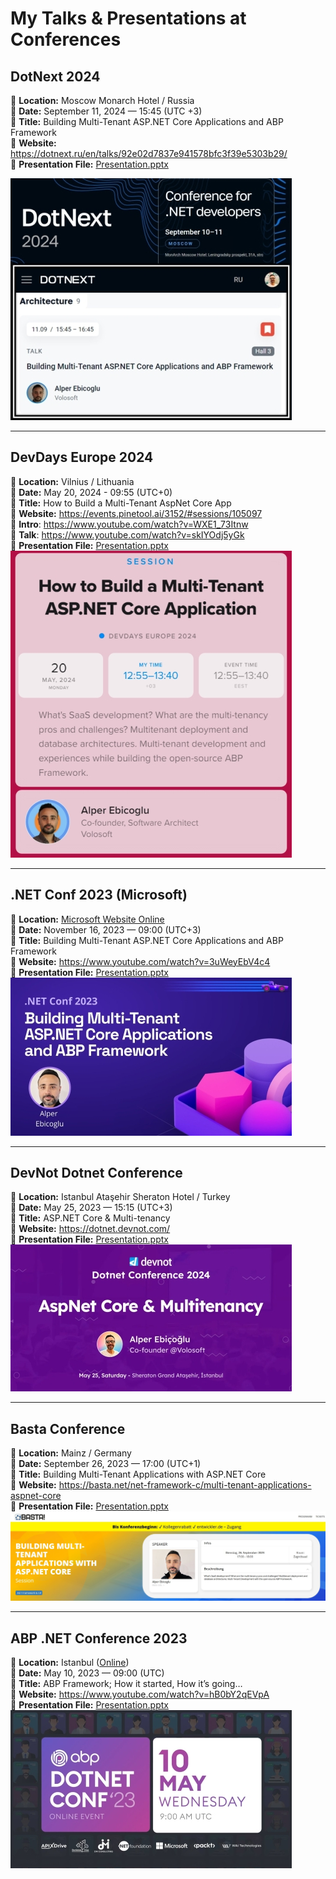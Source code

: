 # My Talks & Presentations at Conferences

## DotNext 2024
📍 **Location:** Moscow Monarch Hotel / Russia <br />
📅 **Date:** September 11, 2024 — 15:45 (UTC +3)<br />
📕 **Title:** Building Multi-Tenant ASP.NET Core Applications and ABP Framework<br />
🔗 **Website:** https://dotnext.ru/en/talks/92e02d7837e941578bfc3f39e5303b29/<br />
📁 **Presentation File:** [Presentation.pptx](multi-tenancy-with-abp-dotnext-2024.pptx)<br />

![DotNext_2024](/images/dotnext-2024.jpg)<br />

---

## DevDays Europe 2024

📍 **Location:**  Vilnius / Lithuania<br />
📅 **Date:** May 20, 2024 - 09:55 (UTC+0)<br />
📕 **Title:** How to Build a Multi-Tenant AspNet Core App<br />
🔗 **Website:** https://events.pinetool.ai/3152/#sessions/105097<br />
🔗 **Intro**: https://www.youtube.com/watch?v=WXE1_73Itnw<br />
🔗 **Talk**: https://www.youtube.com/watch?v=skIYOdj5yGk<br />
📁 **Presentation File:** [Presentation.pptx](multi-tenancy-with-abp-devdays-2024.pptx)<br />
![DevDays_2024](/images/devdays-2024.jpg)<br />

---


## .NET Conf 2023 (Microsoft)

📍 **Location:** [Microsoft Website Online](https://www.dotnetconf.net/)<br />
📅 **Date:** November 16, 2023 — 09:00 (UTC+3)<br />
📕 **Title:** Building Multi-Tenant ASP.NET Core Applications and ABP Framework <br />
🔗 **Website:** https://www.youtube.com/watch?v=3uWeyEbV4c4<br />
📁 **Presentation File:** [Presentation.pptx](multi-tenancy-dotnet-conf-2023__25mins.pptx)<br />
![Dotnet_Conf_2022](/images/dotnetconf-2023.jpg)<br />


---


## DevNot Dotnet Conference

📍 **Location:** Istanbul Ataşehir Sheraton Hotel  / Turkey<br />
📅 **Date:** May 25, 2023 — 15:15 (UTC+3)<br />
📕 **Title:** ASP.NET Core & Multi-tenancy<br />
🔗 **Website:** https://dotnet.devnot.com/<br />
📁 **Presentation File:** [Presentation.pptx](multi-tenancy-with-abp-devnot-2024_35mins.pptx)<br />
![Devnot_2023](/images/devnot-2023.jpg)<br />


---


## Basta Conference 

📍 **Location:** Mainz / Germany<br />
📅 **Date:** September 26, 2023 — 17:00 (UTC+1)<br />
📕 **Title:** Building Multi-Tenant Applications with ASP.NET Core<br />
🔗 **Website:** https://basta.net/net-framework-c/multi-tenant-applications-aspnet-core<br />
📁 **Presentation File:** [Presentation.pptx](multi-tenancy-with-abp-basta-conf.pptx)
![Basta_2023](/images/basta-2023.jpg)<br />


---


## ABP .NET Conference 2023

📍 **Location:** Istanbul ([Online](https://abp.io/conference/2023))<br />
📅 **Date:** May 10, 2023 — 09:00 (UTC)<br />
📕 **Title:** ABP Framework; How it started, How it’s going…<br />
🔗 **Website:** https://www.youtube.com/watch?v=hB0bY2qEVpA<br />
📁 **Presentation File:** [Presentation.pptx](abp-conf-2023-keynote.pptx)<br />
![ABP-Conf_2023](/images/abpconf-2023.jpg)<br />

